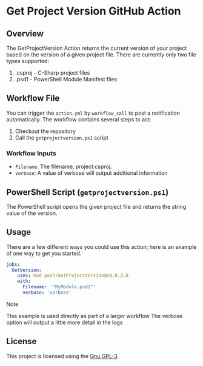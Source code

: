 # Get Project Version GitHub Action

## Overview

The GetProjectVersion Action returns the current version of your project based on the version of a given project file. There are currently only two file types supported:

1. .csproj - C-Sharp project files
2. .psd1 - PowerShell Module Manifest files

## Workflow File

You can trigger the `action.yml` by `workflow_call` to post a notification automatically. The workflow contains several steps to act:

1. Checkout the repository
2. Call the `getprojectversion.ps1` script

### Workflow Inputs

- `Filename`: The filename, project.csproj.
- `verbose`: A value of verbose will output additional information

## PowerShell Script (`getprojectversion.ps1`)

The PowerShell script opens the given project file and returns the string value of the version.

## Usage

There are a few different ways you could use this action; here is an example of one way to get you started.

```yaml
jobs:
  GetVersion:
    uses: mod-posh/GetProjectVersion@v0.0.3.0
    with:
      Filename: '"MyModule.psd1"'
      verbose: 'verbose'
```

> [!Note]
> This example is used directly as part of a larger workflow
> The verbose option will output a little more detail in the logs

## License

This project is licensed using the [Gnu GPL-3](LICENSE).
